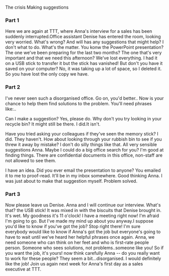 The crisis Making suggestions

### Part 1
Here we are again at TTT, where Anna's interview for a sales has been suddenly interrupted.Office assistant Denise has entered the room, looking very worried. What's wrong? And will has any suggestions that might help?
I don't what to do. What's the matter. You konw the PowerPoint presentation? 
The one we've been preparing for the last two months? The one that's very important and that we need this afternoon? We've lost everything.
I had it on a USB stick to transfer it but the stick has vanished!
But don't you have it saved on your computer? No, it was taking up a lot of space, so I deleted it. So you have lost the only copy we have.
 
### Part 2
I've never seen such a disorganised office. Go on, you'd better..
Now is your chance to help them find solutions to the problem. You'll need phrases like:..

Can I make a suggestion? Yes, please do. 
Why don't you try looking in your recycle bin? It might still be there. I did.It isn't.

Have you tried asking your colleagues if they've seen the memory stick? I did. They haven't. 
How about looking through your rubbish bin to see if you threw it away by mistake? I don't do silly things like that.
All very sensible suggestions Anna.
Maybe I could do a big office search for you? I'm good at finding things. 
There are confidential documents in this office, non-staff are not allowed to see them.

I have an idea. Did you ever email the presentation to anyone? 
You emailed it to me to proof-read. It'll be in my inbox somewhere. Good thinking Anna. 
I was just about to make that suggestion myself.
Problem solved.

### Part 3
Now please leave us Denise. Anna and I will continue our interview.
What's that? the USB stick! It was mixed in with the biscuits that Denise brought in. It's wet.
My goodness it's 11 o'clock! I have a meeting right now! 
I'm afraid I'm going to go. But I've made my mind up about you anyway.I suppose you'd like to know if you've got the job?
Stop right there! I'm sure everybody would like to know if Anna's got the job but everyone's going to have to wait until we've heard her helpful phrases once again.
Anna, we need someone who can think on her feet and who is first-rate people person. Someone who sees solutions, not problems..someone like you! So if you want the job, it's yours!
now think carefully Anna -- do you really want to work for these people? They seem a bit...disorganised.
I would definitely like the job!
Join us again next week for Anna's first day as a sales executive at TTT.

